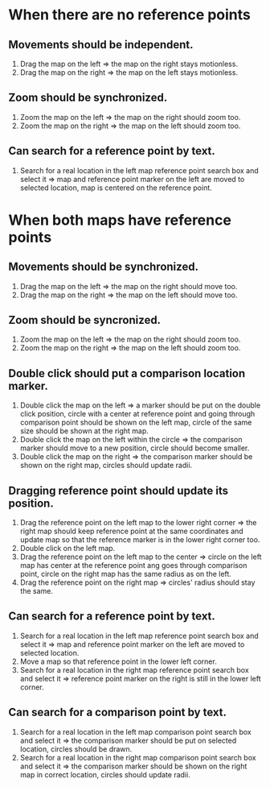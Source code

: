 # When there are no reference points

## Movements should be independent.
1. Drag the map on the left => the map on the right stays motionless.
2. Drag the map on the right => the map on the left stays motionless.

## Zoom should be synchronized.
1. Zoom the map on the left => the map on the right should zoom too.
2. Zoom the map on the right => the map on the left should zoom too.

## Can search for a reference point by text.
1. Search for a real location in the left map reference point search box and select it => map and reference point marker on the left are moved to selected location, map is centered on the reference point.

# When both maps have reference points

## Movements should be synchronized.
1. Drag the map on the left => the map on the right should move too.
2. Drag the map on the right => the map on the left should move too.

## Zoom should be syncronized.
1. Zoom the map on the left => the map on the right should zoom too.
2. Zoom the map on the right => the map on the left should zoom too.

## Double click should put a comparison location marker.
1. Double click the map on the left => a marker should be put on the double click position, circle with a center at reference point and going through comparison point should be shown on the left map, circle of the same size should be shown at the right map.
2. Double click the map on the left within the circle => the comparison marker should move to a new position, circle should become smaller.
3. Double click the map on the right => the comparison marker should be shown on the right map, circles should update radii.

## Dragging reference point should update its position.
1. Drag the reference point on the left map to the lower right corner => the right map should keep reference point at the same coordinates and update map so that the reference marker is in the lower right corner too.
2. Double click on the left map.
3. Drag the reference point on the left map to the center => circle on the left map has center at the reference point ang goes through comparison point, circle on the right map has the same radius as on the left.
4. Drag the reference point on the right map => circles' radius should stay the same.

## Can search for a reference point by text.
1. Search for a real location in the left map reference point search box and select it => map and reference point marker on the left are moved to selected location.
2. Move a map so that reference point in the lower left corner.
3. Search for a real location in the right map reference point search box and select it => reference point marker on the right is still in the lower left corner.

## Can search for a comparison point by text.
1. Search for a real location in the left map comparison point search box and select it => the comparison marker should be put on selected location, circles should be drawn.
2. Search for a real location in the right map comparison point search box and select it => the comparison marker should be shown on the right map in correct location, circles should update radii.
